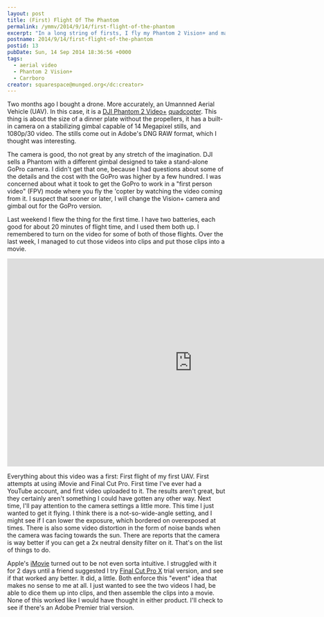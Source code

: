 ```yaml
---
layout: post
title: (First) Flight Of The Phantom
permalink: /ymmv/2014/9/14/first-flight-of-the-phantom
excerpt: "In a long string of firsts, I fly my Phantom 2 Vision+ and make a movie of it."
postname: 2014/9/14/first-flight-of-the-phantom
postid: 13
pubDate: Sun, 14 Sep 2014 18:36:56 +0000
tags:
  - aerial video
  - Phantom 2 Vision+
  - Carrboro
creator: squarespace@munged.org</dc:creator>
---
```

Two months ago I bought a drone. More accurately, an Umannned Aerial Vehicle
(UAV). In this case, it is a [DJI Phantom 2 Video+][] [quadcopter][].
This thing is about the size of a dinner plate without the propellers, it has
a built-in camera on a stabilizing gimbal capable of 14 Megapixel stills, and
1080p/30 video. The stills come out in Adobe's DNG RAW format, which I
thought was interesting.

The camera is good, tho not great by any stretch
of the imagination. DJI sells a Phantom with a different gimbal designed
to take a stand-alone GoPro camera. I didn't get that one, because I had
questions about some of the details and the cost with the GoPro was higher by
a few hundred. I was concerned about what it took to get the GoPro to
work in a "first person video" (FPV) mode where you fly the 'copter by watching
the video coming from it. I suspect that sooner or later, I will change
the Vision+ camera and gimbal out for the GoPro version.

Last weekend I flew the thing for the first time. I have two batteries, each
good for about 20 minutes of flight time, and I used them both up. I
remembered to turn on the video for some of both of those flights. Over
the last week, I managed to cut those videos into clips and put those clips
into a movie.

<iframe src="https://www.youtube.com/embed/y6RTIipeFs0?wmode=opaque&amp;enablejsapi=1"
scrolling="no" allowfullscreen="" frameborder="0" height="480" width="854">
</iframe>

Everything about this video was a first: First flight of my first UAV.
First attempts at using iMovie and Final Cut Pro. First time I've ever had
a YouTube account, and first video uploaded to it. The results aren't great,
but they certainly aren't something I could have gotten any other way.
Next time, I'll pay attention to the camera settings a little more. This
time I just wanted to get it flying. I think there is a not-so-wide-angle
setting, and I might see if I can lower the exposure, which bordered on overexposed
at times. There is also some video distortion in the form of noise bands
when the camera was facing towards the sun. There are reports that the
camera is way better if you can get a 2x neutral density filter on it.
That's on the list of things to do.

Apple's [iMovie][] turned
out to be not even sorta intuitive. I struggled with it for 2 days until a
friend suggested I try [Final Cut Pro X][]
trial version, and see if that worked any better. It did, a little.
Both enforce this "event" idea that makes no sense to me at all. I just
wanted to see the two videos I had, be able to dice them up into clips, and then
assemble the clips into a movie. None of this worked like I would have
thought in either product. I'll check to see if there's an Adobe Premier
trial version.

[DJI Phantom 2 Video+]: http://www.dji.com/product/phantom-2-vision-plus
[quadcopter]:           http://en.wikipedia.org/wiki/Quadcopter
[iMovie]:               https://www.apple.com/mac/imovie/
[Final Cut Pro X]:      https://www.apple.com/final-cut-pro/